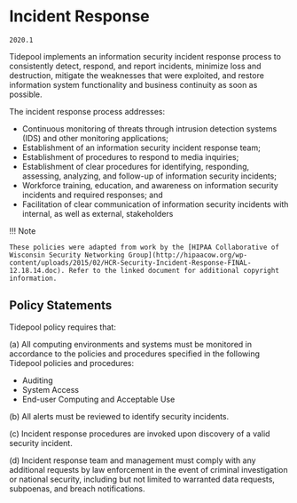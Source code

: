 # Incident Response

`2020.1`

Tidepool implements an information security incident response process to
consistently detect, respond, and report incidents, minimize loss and
destruction, mitigate the weaknesses that were exploited, and restore
information system functionality and business continuity as soon as possible.

The incident response process addresses:

* Continuous monitoring of threats through intrusion detection systems (IDS) and
  other monitoring applications;
* Establishment of an information security incident response team;
* Establishment of procedures to respond to media inquiries;
* Establishment of clear procedures for identifying, responding, assessing,
  analyzing, and follow-up of information security incidents;
* Workforce training, education, and awareness on information security incidents
  and required responses; and
* Facilitation of clear communication of information security incidents with
  internal, as well as external, stakeholders

!!! Note

    These policies were adapted from work by the [HIPAA Collaborative of Wisconsin Security Networking Group](http://hipaacow.org/wp-content/uploads/2015/02/HCR-Security-Incident-Response-FINAL-12.18.14.doc). Refer to the linked document for additional copyright information.


## Policy Statements

Tidepool policy requires that:

(a) All computing environments and systems must be monitored in accordance to
the policies and procedures specified in the following Tidepool policies and
procedures:

  * Auditing
  * System Access
  * End-user Computing and Acceptable Use

(b) All alerts must be reviewed to identify security incidents.

(c) Incident response procedures are invoked upon discovery of a valid security
incident.

(d) Incident response team and management must comply with any additional
requests by law enforcement in the event of criminal investigation or national
security, including but not limited to warranted data requests, subpoenas, and
breach notifications.